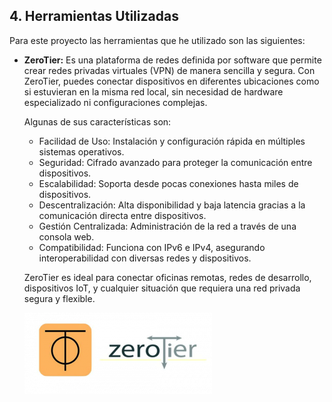 ## 4. Herramientas Utilizadas

Para este proyecto las herramientas que he utilizado son las siguientes:

- **ZeroTier:** Es una plataforma de redes definida por     software que permite crear redes privadas virtuales (VPN) de manera sencilla y segura. Con ZeroTier, puedes  conectar dispositivos en diferentes ubicaciones como si     estuvieran en la misma red local, sin necesidad de hardware especializado ni configuraciones complejas.

    Algunas de sus características son:
    - Facilidad de Uso: Instalación y configuración rápida en múltiples sistemas operativos.
    - Seguridad: Cifrado avanzado para proteger la comunicación entre dispositivos.
    - Escalabilidad: Soporta desde pocas conexiones hasta miles de dispositivos.
    - Descentralización: Alta disponibilidad y baja latencia gracias a la comunicación directa entre dispositivos.
    - Gestión Centralizada: Administración de la red a través de una consola web.
    - Compatibilidad: Funciona con IPv6 e IPv4, asegurando interoperabilidad con diversas redes y dispositivos.

    ZeroTier es ideal para conectar oficinas remotas, redes de desarrollo, dispositivos IoT, y cualquier situación que requiera una red privada segura y flexible.

    ![image](/img/zerotier.png)
    